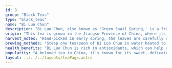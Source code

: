 ```yaml
---
id: 3
group: "Black Teas"
type: "black_teas"
name: "Bi Luo Chun"
description: "Bi Luo Chun, also known as 'Green Snail Spring,' is a fragrant Chinese black teas with a delicate, floral flavor and tight, curled leaves."
origin: "This tea is grown in the Jiangsu Province of China, where its unique appearance and fragrance are highly regarded."
harvest_notes: "Hand-picked in early spring, the leaves are carefully rolled into tight spirals to preserve their fresh, floral character."
brewing_methods: "Steep one teaspoon of Bi Luo Chun in water heated to 80°C (176°F) for 2-3 minutes to reveal its aromatic notes."
health_benefits: "Bi Luo Chun is rich in antioxidants, which can help reduce stress and support cognitive function."
popularity: "A beloved tea in China, it’s known for its sweet, delicate flavor and enchanting aroma."
layout: ../../../layouts/teaPage.astro
---
```

